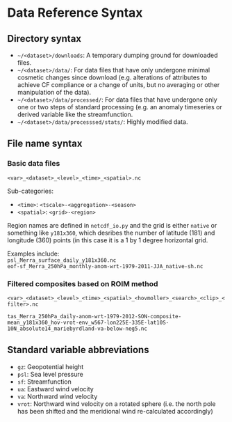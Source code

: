 # Data Reference Syntax

## Directory syntax

* `~/<dataset>/downloads`: A temporary dumping ground for downloaded files.  
* `~/<dataset>/data/`: For data files that have only undergone minimal cosmetic 
changes since download (e.g. alterations of attributes to achieve CF compliance
or a change of units, but no averaging or other manipulation of the data).  
* `~/<dataset>/data/processed/`: For data files that have undergone only one or two
steps of standard processing (e.g. an anomaly timeseries or derived variable like
the streamfunction.  
* `~/<dataset>/data/processsed/stats/`: Highly modified data.

## File name syntax

### Basic data files 

`<var>_<dataset>_<level>_<time>_<spatial>.nc`  

Sub-categories:  

* `<time>`: `<tscale>-<aggregation>-<season>`
* `<spatial>`: `<grid>-<region>`

Region names are defined in `netcdf_io.py` and the grid is either `native` or
something like `y181x360`, which desribes the number of latitude (181) and 
longitude (360) points (in this case it is a 1 by 1 degree horizontal grid.

Examples include:  
`psl_Merra_surface_daily_y181x360.nc`  
`eof-sf_Merra_250hPa_monthly-anom-wrt-1979-2011-JJA_native-sh.nc`  


### Filtered composites based on ROIM method

`<var>_<dataset>_<level>_<time>_<spatial>_<hovmoller>_<search>_<clip>_<filter>.nc`

`tas_Merra_250hPa_daily-anom-wrt-1979-2012-SON-composite-mean_y181x360_hov-vrot-env_w567-lon225E-335E-lat10S-10N_absolute14_mariebyrdland-va-below-neg5.nc`


## Standard variable abbreviations

* `gz`: Geopotential height
* `psl`: Sea level pressure
* `sf`: Streamfunction
* `ua`: Eastward wind velocity
* `va`: Northward wind velocity
* `vrot`: Northward wind velocity on a rotated sphere (i.e. the north pole has been shifted and the meridional wind re-calculated accordingly) 






